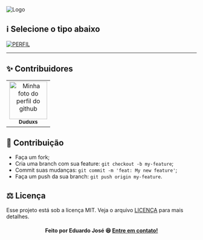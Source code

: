  <img src="https://ik.imagekit.io/27ewoxssse/AWESOME_vC_bLccIN.png" alt="Logo" align="center">
</br>

## :information_source:  Selecione o tipo abaixo<br>
[![PERFIL](https://img.shields.io/badge/perfil%20-%23323330.svg?&style=for-the-badge&logo=perfil&logoColor=black&color=FF0080)](https://github.com/Duduxs/Awesome-README-Templates/tree/main/README-profile)

---

## ✨ Contribuidores<br>

<table>
  <tr>
    <td align="center">
      <a href="https://github.com/Duduxs">
        <img src="https://ik.imagekit.io/27ewoxssse/Eu_64__1__-TkKaj8ec.png" width="100px;" alt="Minha foto do perfil do github"/><br>
        <sub>
          <b>Duduxs</b>
        </sub>
      </a>
    </td>
  </tr>
</table>

## 🚀 Contribuição

-  Faça um fork;
-  Cria uma branch com sua feature: `git checkout -b my-feature`;
-  Commit suas mudanças: `git commit -m 'feat: My new feature'`;
-  Faça um push da sua branch: `git push origin my-feature`.

## ⚖ Licença

Esse projeto está sob a licença MIT. Veja o arquivo [LICENÇA](https://github.com/Duduxs/Awesome-README-Templates/blob/master/LICENSE) para mais detalhes.<br>

<h4 align="center">
    Feito por Eduardo José 😆 <a href="https://www.linkedin.com/in/eduarddojose/" target="_blank">Entre em contato!</a>
</h4>

